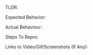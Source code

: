 TLDR:


Expected Behavior:


Actual Behaviour:


Steps To Repro:


Links to Video/Gif/Screenshots (If Any):
